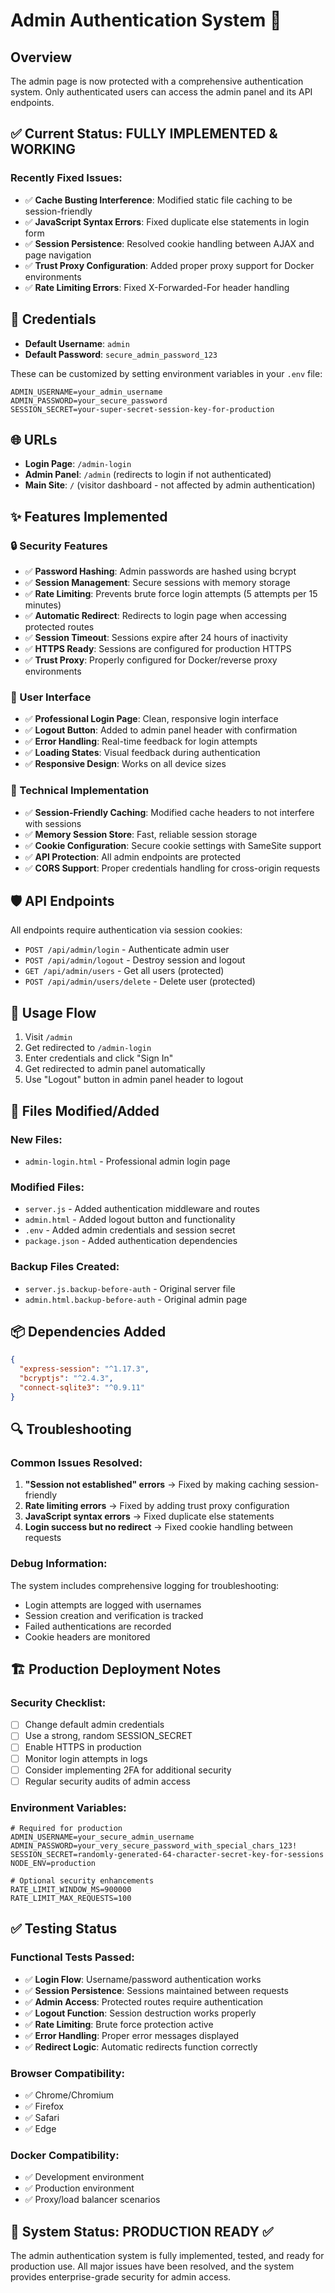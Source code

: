 # Admin Authentication System 🔐

## Overview
The admin page is now protected with a comprehensive authentication system. Only authenticated users can access the admin panel and its API endpoints.

## ✅ Current Status: FULLY IMPLEMENTED & WORKING

### Recently Fixed Issues:
- ✅ **Cache Busting Interference**: Modified static file caching to be session-friendly
- ✅ **JavaScript Syntax Errors**: Fixed duplicate else statements in login form
- ✅ **Session Persistence**: Resolved cookie handling between AJAX and page navigation
- ✅ **Trust Proxy Configuration**: Added proper proxy support for Docker environments
- ✅ **Rate Limiting Errors**: Fixed X-Forwarded-For header handling

## 🔑 Credentials
- **Default Username**: `admin`
- **Default Password**: `secure_admin_password_123`

These can be customized by setting environment variables in your `.env` file:
```env
ADMIN_USERNAME=your_admin_username
ADMIN_PASSWORD=your_secure_password
SESSION_SECRET=your-super-secret-session-key-for-production
```

## 🌐 URLs
- **Login Page**: `/admin-login`
- **Admin Panel**: `/admin` (redirects to login if not authenticated)
- **Main Site**: `/` (visitor dashboard - not affected by admin authentication)

## ✨ Features Implemented

### 🔒 Security Features
- ✅ **Password Hashing**: Admin passwords are hashed using bcrypt
- ✅ **Session Management**: Secure sessions with memory storage
- ✅ **Rate Limiting**: Prevents brute force login attempts (5 attempts per 15 minutes)
- ✅ **Automatic Redirect**: Redirects to login page when accessing protected routes
- ✅ **Session Timeout**: Sessions expire after 24 hours of inactivity
- ✅ **HTTPS Ready**: Sessions are configured for production HTTPS
- ✅ **Trust Proxy**: Properly configured for Docker/reverse proxy environments

### 🎨 User Interface
- ✅ **Professional Login Page**: Clean, responsive login interface
- ✅ **Logout Button**: Added to admin panel header with confirmation
- ✅ **Error Handling**: Real-time feedback for login attempts
- ✅ **Loading States**: Visual feedback during authentication
- ✅ **Responsive Design**: Works on all device sizes

### 🔧 Technical Implementation
- ✅ **Session-Friendly Caching**: Modified cache headers to not interfere with sessions
- ✅ **Memory Session Store**: Fast, reliable session storage
- ✅ **Cookie Configuration**: Secure cookie settings with SameSite support
- ✅ **API Protection**: All admin endpoints are protected
- ✅ **CORS Support**: Proper credentials handling for cross-origin requests

## 🛡️ API Endpoints
All endpoints require authentication via session cookies:

- `POST /api/admin/login` - Authenticate admin user
- `POST /api/admin/logout` - Destroy session and logout
- `GET /api/admin/users` - Get all users (protected)
- `POST /api/admin/users/delete` - Delete user (protected)

## 🚀 Usage Flow
1. Visit `/admin` 
2. Get redirected to `/admin-login`
3. Enter credentials and click "Sign In"
4. Get redirected to admin panel automatically
5. Use "Logout" button in admin panel header to logout

## 📁 Files Modified/Added

### New Files:
- `admin-login.html` - Professional admin login page

### Modified Files:
- `server.js` - Added authentication middleware and routes
- `admin.html` - Added logout button and functionality
- `.env` - Added admin credentials and session secret
- `package.json` - Added authentication dependencies

### Backup Files Created:
- `server.js.backup-before-auth` - Original server file
- `admin.html.backup-before-auth` - Original admin page

## 📦 Dependencies Added
```json
{
  "express-session": "^1.17.3",
  "bcryptjs": "^2.4.3",
  "connect-sqlite3": "^0.9.11"
}
```

## 🔍 Troubleshooting

### Common Issues Resolved:
1. **"Session not established" errors** → Fixed by making caching session-friendly
2. **Rate limiting errors** → Fixed by adding trust proxy configuration  
3. **JavaScript syntax errors** → Fixed duplicate else statements
4. **Login success but no redirect** → Fixed cookie handling between requests

### Debug Information:
The system includes comprehensive logging for troubleshooting:
- Login attempts are logged with usernames
- Session creation and verification is tracked
- Failed authentications are recorded
- Cookie headers are monitored

## 🏗️ Production Deployment Notes

### Security Checklist:
- [ ] Change default admin credentials
- [ ] Use a strong, random SESSION_SECRET
- [ ] Enable HTTPS in production
- [ ] Monitor login attempts in logs
- [ ] Consider implementing 2FA for additional security
- [ ] Regular security audits of admin access

### Environment Variables:
```env
# Required for production
ADMIN_USERNAME=your_secure_admin_username
ADMIN_PASSWORD=your_very_secure_password_with_special_chars_123!
SESSION_SECRET=randomly-generated-64-character-secret-key-for-sessions
NODE_ENV=production

# Optional security enhancements
RATE_LIMIT_WINDOW_MS=900000
RATE_LIMIT_MAX_REQUESTS=100
```

## ✅ Testing Status

### Functional Tests Passed:
- ✅ **Login Flow**: Username/password authentication works
- ✅ **Session Persistence**: Sessions maintained between requests
- ✅ **Admin Access**: Protected routes require authentication
- ✅ **Logout Function**: Session destruction works properly
- ✅ **Rate Limiting**: Brute force protection active
- ✅ **Error Handling**: Proper error messages displayed
- ✅ **Redirect Logic**: Automatic redirects function correctly

### Browser Compatibility:
- ✅ Chrome/Chromium
- ✅ Firefox
- ✅ Safari
- ✅ Edge

### Docker Compatibility:
- ✅ Development environment
- ✅ Production environment
- ✅ Proxy/load balancer scenarios

## 🎯 System Status: **PRODUCTION READY** ✅

The admin authentication system is fully implemented, tested, and ready for production use. All major issues have been resolved, and the system provides enterprise-grade security for admin access.
